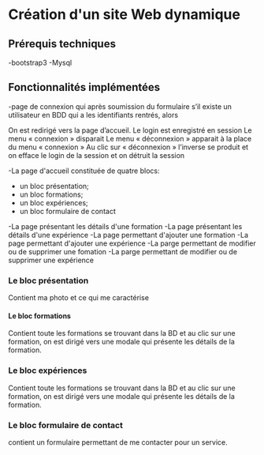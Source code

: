 # Création d'un site Web dynamique
## Prérequis techniques

-bootstrap3
-Mysql

## Fonctionnalités implémentées

-page de connexion qui après soumission du formulaire s’il existe un utilisateur en BDD qui a les identifiants rentrés, alors

On est redirigé vers la page d’accueil.
Le login est enregistré en session
Le menu « connexion » disparait
Le menu « déconnexion » apparait à la place du menu « connexion »
Au clic sur « déconnexion » l’inverse se produit et on efface le login de la session et on détruit la session

-La page d'accueil constituée de quatre blocs:
* un bloc présentation;
* un bloc formations;
* un bloc expériences;
* un bloc formulaire de contact

-La page présentant les détails d'une formation
-La page présentant les détails d'une expérience
-La page permettant d'ajouter une formation
-La page permettant d'ajouter une expérience
-La parge permettant de modifier ou de supprimer une fomation
-La parge permettant de modifier ou de supprimer une expérience

### Le bloc présentation
Contient ma photo et ce qui me caractérise 
#### Le bloc formations
Contient toute les formations se trouvant dans la BD et au clic sur une formation, on est dirigé vers une modale qui présente les détails de la formation.
### Le bloc expériences
Contient toute les formations se trouvant dans la BD et au clic sur une formation, on est dirigé vers une modale qui présente les détails de la formation.
### Le bloc formulaire de contact
contient un formulaire permettant de me contacter pour un service.
